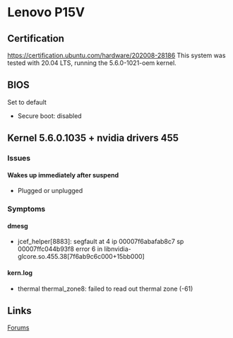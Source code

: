 # Lenovo P15V

## Certification

https://certification.ubuntu.com/hardware/202008-28186
 This system was tested with 20.04 LTS, running the 5.6.0-1021-oem kernel.

## BIOS

Set to default
- Secure boot: disabled

## Kernel 5.6.0.1035 + nvidia drivers 455

### Issues

#### Wakes up immediately after suspend
- Plugged or unplugged


### Symptoms

#### dmesg

- jcef_helper[8883]: segfault at 4 ip 00007f6abafab8c7 sp 00007ffc044b93f8 error 6 in libnvidia-glcore.so.455.38[7f6ab9c6c000+15bb000]

#### kern.log

- thermal thermal_zone8: failed to read out thermal zone (-61)

## Links

[Forums](https://forums.lenovo.com/t5/ThinkPad-P-and-W-Series-Mobile-Workstations/bd-p/tp07_en)

